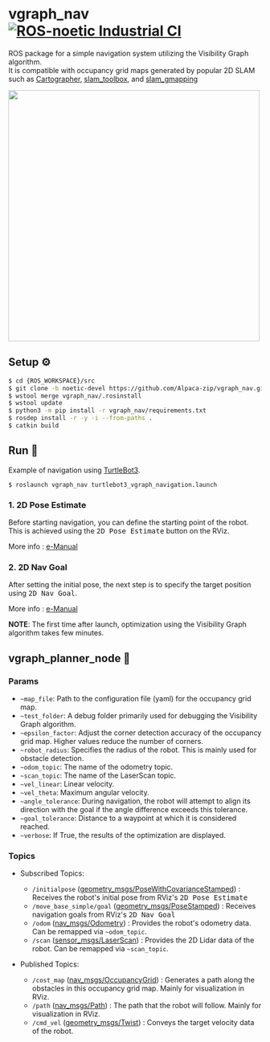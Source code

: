 # vgraph_nav [![ROS-noetic Industrial CI](https://github.com/Alpaca-zip/vgraph_nav/actions/workflows/ci.yml/badge.svg)](https://github.com/Alpaca-zip/vgraph_nav/actions/workflows/ci.yml)
ROS package for a simple navigation system utilizing the Visibility Graph algorithm.  
It is compatible with occupancy grid maps generated by popular 2D SLAM such as [Cartographer](https://github.com/cartographer-project/cartographer_ros), [slam_toolbox](https://github.com/SteveMacenski/slam_toolbox), and [slam_gmapping](https://github.com/ros-perception/slam_gmapping/blob/melodic-devel/gmapping/src/slam_gmapping.cpp)

<img src="https://github.com/Alpaca-zip/vgraph_nav/assets/84959376/c46091f6-bbae-4bda-be95-998e8caacded" width="500px">


## Setup ⚙
```bash
$ cd {ROS_WORKSPACE}/src
$ git clone -b noetic-devel https://github.com/Alpaca-zip/vgraph_nav.git
$ wstool merge vgraph_nav/.rosinstall
$ wstool update
$ python3 -m pip install -r vgraph_nav/requirements.txt
$ rosdep install -r -y -i --from-paths .
$ catkin build
```
## Run 🚀
Example of navigation using [TurtleBot3](https://github.com/ROBOTIS-GIT/turtlebot3).
```
$ roslaunch vgraph_nav turtlebot3_vgraph_navigation.launch
```
### 1. 2D Pose Estimate
Before starting navigation, you can define the starting point of the robot.  
This is achieved using the <kbd>2D Pose Estimate</kbd> button on the RViz.

More info : [e-Manual](https://emanual.robotis.com/docs/en/platform/turtlebot3/nav_simulation/#estimate-initial-pose:~:text=Estimate%20Initial%20Pose)

### 2. 2D Nav Goal
After setting the initial pose, the next step is to specify the target position using <kbd>2D Nav Goal</kbd>.

More info : [e-Manual](https://emanual.robotis.com/docs/en/platform/turtlebot3/nav_simulation/#:~:text=nodes%20during%20Navigation.-,Set%20Navigation%20Goal,-Click%20the%202D)

**NOTE**: The first time after launch, optimization using the Visibility Graph algorithm takes few minutes.

## vgraph_planner_node 🤖
### Params
- `~map_file`: Path to the configuration file (yaml) for the occupancy grid map.
- `~test_folder`: A debug folder primarily used for debugging the Visibility Graph algorithm.
- `~epsilon_factor`: Adjust the corner detection accuracy of the occupancy grid map. Higher values reduce the number of corners.
- `~robot_radius`: Specifies the radius of the robot. This is mainly used for obstacle detection.
- `~odom_topic`: The name of the odometry topic.
- `~scan_topic`: The name of the LaserScan topic.
- `~vel_linear`: Linear velocity.
- `~vel_theta`: Maximum angular velocity.
- `~angle_tolerance`: During navigation, the robot will attempt to align its direction with the goal if the angle difference exceeds this tolerance.
- `~goal_tolerance`: Distance to a waypoint at which it is considered reached.
- `~verbose`: If True, the results of the optimization are displayed.

### Topics
- Subscribed Topics:
  - `/initialpose` ([geometry_msgs/PoseWithCovarianceStamped](https://docs.ros.org/en/noetic/api/geometry_msgs/html/msg/PoseWithCovarianceStamped.html)) : Receives the robot's initial pose from RViz's <kbd>2D Pose Estimate</kbd>
  - `/move_base_simple/goal` ([geometry_msgs/PoseStamped](https://docs.ros.org/en/noetic/api/geometry_msgs/html/msg/PoseStamped.html)) : Receives navigation goals from RViz's <kbd>2D Nav Goal</kbd>
  - `/odom` ([nav_msgs/Odometry](https://docs.ros.org/en/noetic/api/nav_msgs/html/msg/Odometry.html)) : Provides the robot's odometry data. Can be remapped via `~odom_topic`.
  - `/scan` ([sensor_msgs/LaserScan](https://docs.ros.org/en/melodic/api/sensor_msgs/html/msg/LaserScan.html)) : Provides the 2D Lidar data of the robot. Can be remapped via `~scan_topic`.

- Published Topics:
  - `/cost_map` ([nav_msgs/OccupancyGrid](https://docs.ros.org/en/melodic/api/nav_msgs/html/msg/OccupancyGrid.html)) : Generates a path along the obstacles in this occupancy grid map. Mainly for visualization in RViz.
  - `/path` ([nav_msgs/Path](https://docs.ros.org/en/melodic/api/nav_msgs/html/msg/Path.html)) : The path that the robot will follow. Mainly for visualization in RViz.
  - `/cmd_vel` ([geometry_msgs/Twist](https://docs.ros.org/en/noetic/api/geometry_msgs/html/msg/Twist.html)) : Conveys the target velocity data of the robot.
